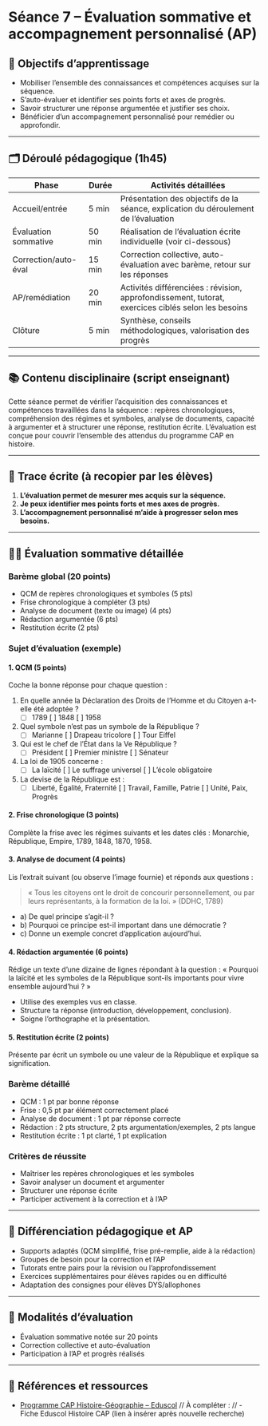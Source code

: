 # Séance 7 – Évaluation sommative et accompagnement personnalisé (AP)

## 🎯 Objectifs d’apprentissage

- Mobiliser l’ensemble des connaissances et compétences acquises sur la séquence.
- S’auto-évaluer et identifier ses points forts et axes de progrès.
- Savoir structurer une réponse argumentée et justifier ses choix.
- Bénéficier d’un accompagnement personnalisé pour remédier ou approfondir.

---

## 🗂️ Déroulé pédagogique (1h45)

| Phase                | Durée  | Activités détaillées                                                                               |
| -------------------- | ------ | -------------------------------------------------------------------------------------------------- |
| Accueil/entrée       | 5 min  | Présentation des objectifs de la séance, explication du déroulement de l’évaluation                |
| Évaluation sommative | 50 min | Réalisation de l’évaluation écrite individuelle (voir ci-dessous)                                  |
| Correction/auto-éval | 15 min | Correction collective, auto-évaluation avec barème, retour sur les réponses                        |
| AP/remédiation       | 20 min | Activités différenciées : révision, approfondissement, tutorat, exercices ciblés selon les besoins |
| Clôture              | 5 min  | Synthèse, conseils méthodologiques, valorisation des progrès                                       |

---

## 📚 Contenu disciplinaire (script enseignant)

Cette séance permet de vérifier l’acquisition des connaissances et compétences travaillées dans la séquence : repères chronologiques, compréhension des régimes et symboles, analyse de documents, capacité à argumenter et à structurer une réponse, restitution écrite. L’évaluation est conçue pour couvrir l’ensemble des attendus du programme CAP en histoire.

---

## 📝 Trace écrite (à recopier par les élèves)

1. **L’évaluation permet de mesurer mes acquis sur la séquence.**
2. **Je peux identifier mes points forts et mes axes de progrès.**
3. **L’accompagnement personnalisé m’aide à progresser selon mes besoins.**

---

## 🧑‍🎓 Évaluation sommative détaillée

### Barème global (20 points)

- QCM de repères chronologiques et symboles (5 pts)
- Frise chronologique à compléter (3 pts)
- Analyse de document (texte ou image) (4 pts)
- Rédaction argumentée (6 pts)
- Restitution écrite (2 pts)

### Sujet d’évaluation (exemple)

#### 1. QCM (5 points)

Coche la bonne réponse pour chaque question :

1. En quelle année la Déclaration des Droits de l’Homme et du Citoyen a-t-elle été adoptée ?
   - [ ] 1789 [ ] 1848 [ ] 1958
2. Quel symbole n’est pas un symbole de la République ?
   - [ ] Marianne [ ] Drapeau tricolore [ ] Tour Eiffel
3. Qui est le chef de l’État dans la Ve République ?
   - [ ] Président [ ] Premier ministre [ ] Sénateur
4. La loi de 1905 concerne :
   - [ ] La laïcité [ ] Le suffrage universel [ ] L’école obligatoire
5. La devise de la République est :
   - [ ] Liberté, Égalité, Fraternité [ ] Travail, Famille, Patrie [ ] Unité, Paix, Progrès

#### 2. Frise chronologique (3 points)

Complète la frise avec les régimes suivants et les dates clés : Monarchie, République, Empire, 1789, 1848, 1870, 1958.

#### 3. Analyse de document (4 points)

Lis l’extrait suivant (ou observe l’image fournie) et réponds aux questions :

> « Tous les citoyens ont le droit de concourir personnellement, ou par leurs représentants, à la formation de la loi. » (DDHC, 1789)

- a) De quel principe s’agit-il ?
- b) Pourquoi ce principe est-il important dans une démocratie ?
- c) Donne un exemple concret d’application aujourd’hui.

#### 4. Rédaction argumentée (6 points)

Rédige un texte d’une dizaine de lignes répondant à la question :
« Pourquoi la laïcité et les symboles de la République sont-ils importants pour vivre ensemble aujourd’hui ? »

- Utilise des exemples vus en classe.
- Structure ta réponse (introduction, développement, conclusion).
- Soigne l’orthographe et la présentation.

#### 5. Restitution écrite (2 points)

Présente par écrit un symbole ou une valeur de la République et explique sa signification.

### Barème détaillé

- QCM : 1 pt par bonne réponse
- Frise : 0,5 pt par élément correctement placé
- Analyse de document : 1 pt par réponse correcte
- Rédaction : 2 pts structure, 2 pts argumentation/exemples, 2 pts langue
- Restitution écrite : 1 pt clarté, 1 pt explication

### Critères de réussite

- Maîtriser les repères chronologiques et les symboles
- Savoir analyser un document et argumenter
- Structurer une réponse écrite
- Participer activement à la correction et à l’AP

---

## 🏫 Différenciation pédagogique et AP

- Supports adaptés (QCM simplifié, frise pré-remplie, aide à la rédaction)
- Groupes de besoin pour la correction et l’AP
- Tutorats entre pairs pour la révision ou l’approfondissement
- Exercices supplémentaires pour élèves rapides ou en difficulté
- Adaptation des consignes pour élèves DYS/allophones

---

## 📝 Modalités d’évaluation

- Évaluation sommative notée sur 20 points
- Correction collective et auto-évaluation
- Participation à l’AP et progrès réalisés

---

## 🔗 Références et ressources

- [Programme CAP Histoire-Géographie – Eduscol](https://eduscol.education.fr/odysseum/histoire-geographie-cap)
  // À compléter :
  // - Fiche Eduscol Histoire CAP (lien à insérer après nouvelle recherche)
